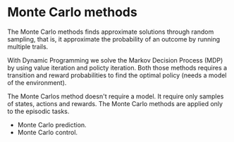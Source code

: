 # Monte Carlo methods

The Monte Carlo methods finds approximate solutions through random sampling, that is, it approximate the probability of an outcome by running multiple trails.

With Dynamic Programming we solve the Markov Decision Process (MDP) by using value iteration and policty iteration. Both those methods requires a transition and reward probabilities to find the optimal policy (needs a model of the environment).

The Monte Carlos method doesn't require a model. It require only samples of states, actions and rewards. The Monte Carlo methods are applied only to the episodic tasks.

* Monte Carlo prediction.
* Monte Carlo control.